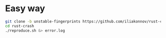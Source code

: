 # Easy way
```bash
git clone -b unstable-fingerprints https://github.com/iliakonnov/rust-crash 
cd rust-crash
./reproduce.sh &> error.log
```
